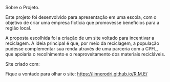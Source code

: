 Sobre o Projeto.

Este projeto foi desenvolvido para apresentação em uma escola, com o objetivo de criar uma empresa fictícia que promovesse benefícios para a região local.

A proposta escolhida foi a criação de um site voltado para incentivar a reciclagem. A ideia principal é que, por meio da reciclagem, a população pudesse complementar sua renda através de uma parceria com a CPFL, que apoiaria o recolhimento e o reaproveitamento dos materiais recicláveis.

Site criado com: 

Fique a vontade para olhar o site: https://linnerodri.github.io/R.M.E/
